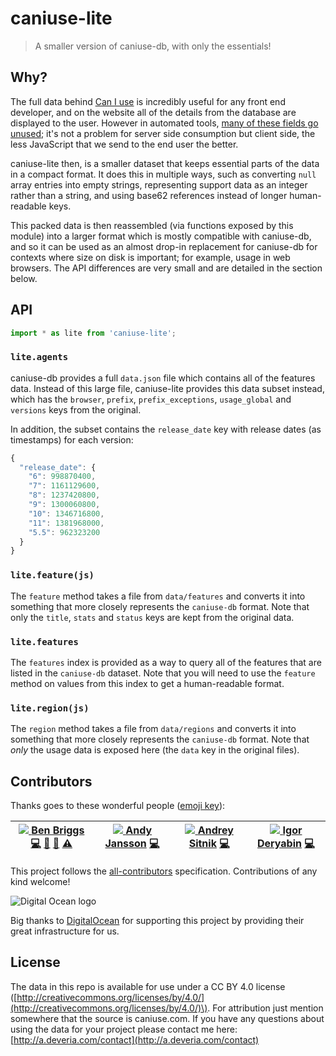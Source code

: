 # caniuse-lite

> A smaller version of caniuse-db, with only the essentials!

## Why?

The full data behind [Can I use](http://caniuse.com/) is incredibly useful for any front end developer, and on the website all of the details from the database are displayed to the user. However in automated tools, [many of these fields go unused](https://github.com/Fyrd/caniuse/issues/1827); it's not a problem for server side consumption but client side, the less JavaScript that we send to the end user the better.

caniuse-lite then, is a smaller dataset that keeps essential parts of the data in a compact format. It does this in multiple ways, such as converting `null` array entries into empty strings, representing support data as an integer rather than a string, and using base62 references instead of longer human-readable keys.

This packed data is then reassembled \(via functions exposed by this module\) into a larger format which is mostly compatible with caniuse-db, and so it can be used as an almost drop-in replacement for caniuse-db for contexts where size on disk is important; for example, usage in web browsers. The API differences are very small and are detailed in the section below.

## API

```javascript
import * as lite from 'caniuse-lite';
```

### `lite.agents`

caniuse-db provides a full `data.json` file which contains all of the features data. Instead of this large file, caniuse-lite provides this data subset instead, which has the `browser`, `prefix`, `prefix_exceptions`, `usage_global` and `versions` keys from the original.

In addition, the subset contains the `release_date` key with release dates \(as timestamps\) for each version:

```javascript
{
  "release_date": {
    "6": 998870400,
    "7": 1161129600,
    "8": 1237420800,
    "9": 1300060800,
    "10": 1346716800,
    "11": 1381968000,
    "5.5": 962323200
  }
}
```

### `lite.feature(js)`

The `feature` method takes a file from `data/features` and converts it into something that more closely represents the `caniuse-db` format. Note that only the `title`, `stats` and `status` keys are kept from the original data.

### `lite.features`

The `features` index is provided as a way to query all of the features that are listed in the `caniuse-db` dataset. Note that you will need to use the `feature` method on values from this index to get a human-readable format.

### `lite.region(js)`

The `region` method takes a file from `data/regions` and converts it into something that more closely represents the `caniuse-db` format. Note that _only_ the usage data is exposed here \(the `data` key in the original files\).

## Contributors

Thanks goes to these wonderful people \([emoji key](https://github.com/kentcdodds/all-contributors#emoji-key)\):

| [![](https://avatars.githubusercontent.com/u/1282980?v=3) **Ben Briggs**](http://beneb.info) [💻](https://github.com/ben-eb/caniuse-lite/commits?author=ben-eb) [📖](https://github.com/ben-eb/caniuse-lite/commits?author=ben-eb) [👀](./#review-ben-eb) [⚠️](https://github.com/ben-eb/caniuse-lite/commits?author=ben-eb) | [![](https://avatars.githubusercontent.com/u/1737375?v=3) **Andy Jansson**](https://github.com/andyjansson) [💻](https://github.com/ben-eb/caniuse-lite/commits?author=andyjansson) | [![](https://avatars1.githubusercontent.com/u/19343?v=4) **Andrey Sitnik**](http://twitter.com/sitnikcode) [💻](https://github.com/ben-eb/caniuse-lite/commits?author=ai) | [![](https://avatars2.githubusercontent.com/u/947326?v=4) **Igor Deryabin**](http://rodweb.ru) [💻](https://github.com/ben-eb/caniuse-lite/commits?author=rodweb) |
| :---: | :---: | :---: | :---: |


This project follows the [all-contributors](https://github.com/kentcdodds/all-contributors) specification. Contributions of any kind welcome!

![Digital Ocean logo](https://opensource.nyc3.digitaloceanspaces.com/attribution/assets/SVG/DO_Logo_icon_blue.svg)

Big thanks to [DigitalOcean](https://www.digitalocean.com/?utm_source=opensource&utm_campaign=caniuse-lite) for supporting this project by providing their great infrastructure for us.

## License

The data in this repo is available for use under a CC BY 4.0 license \([http://creativecommons.org/licenses/by/4.0/](http://creativecommons.org/licenses/by/4.0/)\). For attribution just mention somewhere that the source is caniuse.com. If you have any questions about using the data for your project please contact me here: [http://a.deveria.com/contact](http://a.deveria.com/contact)


